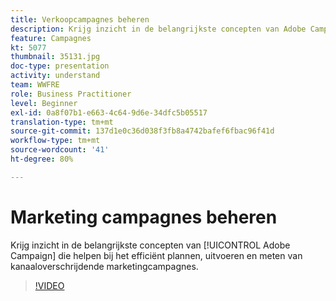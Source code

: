 ```yaml
---
title: Verkoopcampagnes beheren
description: Krijg inzicht in de belangrijkste concepten van Adobe Campaign die helpen bij het efficiënt plannen, uitvoeren en meten van kanaaloverschrijdende marketingcampagnes.
feature: Campagnes
kt: 5077
thumbnail: 35131.jpg
doc-type: presentation
activity: understand
team: WWFRE
role: Business Practitioner
level: Beginner
exl-id: 0a8f07b1-e663-4c64-9d6e-34dfc5b05517
translation-type: tm+mt
source-git-commit: 137d1e0c36d038f3fb8a4742bafef6fbac96f41d
workflow-type: tm+mt
source-wordcount: '41'
ht-degree: 80%

---
```


# Marketing campagnes beheren

Krijg inzicht in de belangrijkste concepten van [!UICONTROL Adobe Campaign] die helpen bij het efficiënt plannen, uitvoeren en meten van kanaaloverschrijdende marketingcampagnes.

>[!VIDEO](https://video.tv.adobe.com/v/35131?quality=12)
